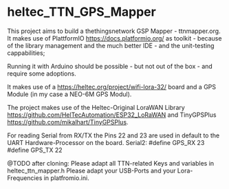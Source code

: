 # heltec_TTN_GPS_Mapper

This project aims to build a thethingsnetwork GSP Mapper - ttnmapper.org. It makes use of PlattformIO https://docs.platformio.org/ as toolkit - because of the library management and the much better IDE - and the unit-testing cappabilities; 

Running it with Arduino should be possible - but not out of the box - and require some adoptions.

It makes use of a https://heltec.org/project/wifi-lora-32/ board and a GPS Module (in my case a NEO-6M GPS Modul).

The project makes use of the Heltec-Original LoraWAN Library https://github.com/HelTecAutomation/ESP32_LoRaWAN
and TinyGPSPlus https://github.com/mikalhart/TinyGPSPlus.

For reading Serial from RX/TX the Pins 22 and 23 are used in default to the UART Hardware-Processor on the board.
Serial2:
#define GPS_RX 23
#define GPS_TX 22

@TODO after cloning:
Please adapt all TTN-related Keys and variables in heltec_ttn_mapper.h
Please adapt your USB-Ports and your Lora-Frequencies in platfromio.ini.